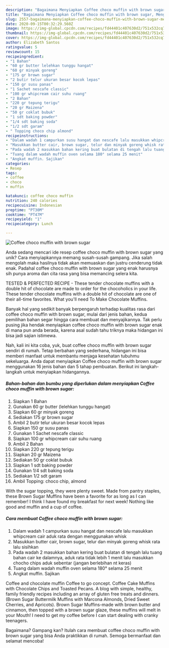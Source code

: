 ```yaml
---
description: "Bagaimana Menyiapkan Coffee choco muffin with brown sugar, Menggugah Selera"
title: "Bagaimana Menyiapkan Coffee choco muffin with brown sugar, Menggugah Selera"
slug: 2557-bagaimana-menyiapkan-coffee-choco-muffin-with-brown-sugar-menggugah-selera
date: 2020-09-15T00:32:29.560Z
image: https://img-global.cpcdn.com/recipes/fd44401c407630d2/751x532cq70/coffee-choco-muffin-with-brown-sugar-foto-resep-utama.jpg
thumbnail: https://img-global.cpcdn.com/recipes/fd44401c407630d2/751x532cq70/coffee-choco-muffin-with-brown-sugar-foto-resep-utama.jpg
cover: https://img-global.cpcdn.com/recipes/fd44401c407630d2/751x532cq70/coffee-choco-muffin-with-brown-sugar-foto-resep-utama.jpg
author: Elizabeth Santos
ratingvalue: 5
reviewcount: 15
recipeingredient:
- "1 Bahan"
- "60 gr butter lelehkan tunggu hangat"
- "60 gr minyak goreng"
- "175 gr brown sugar"
- "2 butir telur ukuran besar kocok lepas"
- "150 gr susu panas"
- "1 Sachet nescafe classic"
- "100 gr whipcream cair suhu ruang"
- "2 Bahan"
- "220 gr tepung terigu"
- "20 gr Maizena"
- "50 gr coklat bubuk"
- "1 sdt baking powder"
- "1/4 sdt baking soda"
- "1/2 sdt garam"
- " Topping choco chip almond"
recipeinstructions:
- "Dalam wadah 1 campurkan susu hangat dan nescafe lalu masukkan whipcream cair aduk rata dengan menggunakan whisk"
- "Masukkan butter cair, brown sugar, telur dan minyak goreng whisk rata lalu sisihkan"
- "Pada wadah 2 masukkan bahan kering buat bulatan di tengah lalu tuang bahan cair ke dalamnya, aduk rata tidak lebih 1 menit lalu masukkan chocho chips aduk sebentar (jangan berlebihan nt keras)"
- "Tuang dalam wadah muffin oven selama 180° selama 25 menit"
- "Angkat muffin. Sajikan"
categories:
- Resep
tags:
- coffee
- choco
- muffin

katakunci: coffee choco muffin 
nutrition: 240 calories
recipecuisine: Indonesian
preptime: "PT30M"
cooktime: "PT47M"
recipeyield: "1"
recipecategory: Lunch

---
```



![Coffee choco muffin with brown sugar](https://img-global.cpcdn.com/recipes/fd44401c407630d2/751x532cq70/coffee-choco-muffin-with-brown-sugar-foto-resep-utama.jpg)

Anda sedang mencari ide resep coffee choco muffin with brown sugar yang unik? Cara menyiapkannya memang susah-susah gampang. Jika salah mengolah maka hasilnya tidak akan memuaskan dan justru cenderung tidak enak. Padahal coffee choco muffin with brown sugar yang enak harusnya sih punya aroma dan cita rasa yang bisa memancing selera kita.

TESTED &amp; PERFECTED RECIPE - These tender chocolate muffins with a double hit of chocolate are made to order for the chocoholics in your life. These tender chocolate muffins with a double hit of chocolate are one of their all-time favorites. What you&#39;ll need To Make Chocolate Muffins.

Banyak hal yang sedikit banyak berpengaruh terhadap kualitas rasa dari coffee choco muffin with brown sugar, mulai dari jenis bahan, kedua pemilihan bahan segar hingga cara membuat dan menyajikannya. Tak perlu pusing jika hendak menyiapkan coffee choco muffin with brown sugar enak di mana pun anda berada, karena asal sudah tahu triknya maka hidangan ini bisa jadi sajian istimewa.


Nah, kali ini kita coba, yuk, buat coffee choco muffin with brown sugar sendiri di rumah. Tetap berbahan yang sederhana, hidangan ini bisa memberi manfaat untuk membantu menjaga kesehatan tubuhmu sekeluarga. Anda dapat menyiapkan Coffee choco muffin with brown sugar menggunakan 16 jenis bahan dan 5 tahap pembuatan. Berikut ini langkah-langkah untuk menyiapkan hidangannya.

<!--inarticleads1-->

##### Bahan-bahan dan bumbu yang diperlukan dalam menyiapkan Coffee choco muffin with brown sugar:

1. Siapkan 1 Bahan
1. Gunakan 60 gr butter (lelehkan tunggu hangat)
1. Siapkan 60 gr minyak goreng
1. Sediakan 175 gr brown sugar
1. Ambil 2 butir telur ukuran besar kocok lepas
1. Siapkan 150 gr susu panas
1. Gunakan 1 Sachet nescafe classic
1. Siapkan 100 gr whipcream cair suhu ruang
1. Ambil 2 Bahan
1. Siapkan 220 gr tepung terigu
1. Siapkan 20 gr Maizena
1. Sediakan 50 gr coklat bubuk
1. Siapkan 1 sdt baking powder
1. Gunakan 1/4 sdt baking soda
1. Sediakan 1/2 sdt garam
1. Ambil  Topping: choco chip, almond


With the sugar topping, they were plenty sweet. Made from pantry staples, these Brown Sugar Muffins have been a favorite for as long as I can remember! I think I have found my breakfast for next week! Nothing like good and muffin and a cup of coffee. 

<!--inarticleads2-->

##### Cara membuat Coffee choco muffin with brown sugar:

1. Dalam wadah 1 campurkan susu hangat dan nescafe lalu masukkan whipcream cair aduk rata dengan menggunakan whisk
1. Masukkan butter cair, brown sugar, telur dan minyak goreng whisk rata lalu sisihkan
1. Pada wadah 2 masukkan bahan kering buat bulatan di tengah lalu tuang bahan cair ke dalamnya, aduk rata tidak lebih 1 menit lalu masukkan chocho chips aduk sebentar (jangan berlebihan nt keras)
1. Tuang dalam wadah muffin oven selama 180° selama 25 menit
1. Angkat muffin. Sajikan


Coffee and chocolate muffin Coffee to go concept. Coffee Cake Muffins with Chocolate Chips and Toasted Pecans. A blog with simple, healthy, family friendly recipes including an array of gluten free treats and dinners. (Brown Sugar Buttermilk Muffins with Marcona Almonds, Dried Sweet Cherries, and Apricots). Brown Sugar Muffins-made with brown butter and cinnamon, then topped with a brown sugar glaze, these muffins will melt in your Mouth! I need to get my coffee before I can start dealing with cranky teenagers. 

Bagaimana? Gampang kan? Itulah cara membuat coffee choco muffin with brown sugar yang bisa Anda praktikkan di rumah. Semoga bermanfaat dan selamat mencoba!
